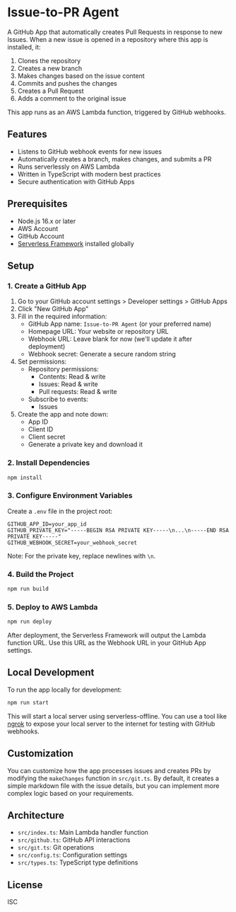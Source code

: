 # Issue-to-PR Agent

A GitHub App that automatically creates Pull Requests in response to new Issues. When a new issue is opened in a repository where this app is installed, it:

1. Clones the repository
2. Creates a new branch
3. Makes changes based on the issue content
4. Commits and pushes the changes
5. Creates a Pull Request
6. Adds a comment to the original issue

This app runs as an AWS Lambda function, triggered by GitHub webhooks.

## Features

- Listens to GitHub webhook events for new issues
- Automatically creates a branch, makes changes, and submits a PR
- Runs serverlessly on AWS Lambda
- Written in TypeScript with modern best practices
- Secure authentication with GitHub Apps

## Prerequisites

- Node.js 16.x or later
- AWS Account
- GitHub Account
- [Serverless Framework](https://www.serverless.com/) installed globally

## Setup

### 1. Create a GitHub App

1. Go to your GitHub account settings > Developer settings > GitHub Apps
2. Click "New GitHub App"
3. Fill in the required information:
   - GitHub App name: `Issue-to-PR Agent` (or your preferred name)
   - Homepage URL: Your website or repository URL
   - Webhook URL: Leave blank for now (we'll update it after deployment)
   - Webhook secret: Generate a secure random string
4. Set permissions:
   - Repository permissions:
     - Contents: Read & write
     - Issues: Read & write
     - Pull requests: Read & write
   - Subscribe to events:
     - Issues
5. Create the app and note down:
   - App ID
   - Client ID
   - Client secret
   - Generate a private key and download it

### 2. Install Dependencies

```bash
npm install
```

### 3. Configure Environment Variables

Create a `.env` file in the project root:

```
GITHUB_APP_ID=your_app_id
GITHUB_PRIVATE_KEY="-----BEGIN RSA PRIVATE KEY-----\n...\n-----END RSA PRIVATE KEY-----"
GITHUB_WEBHOOK_SECRET=your_webhook_secret
```

Note: For the private key, replace newlines with `\n`.

### 4. Build the Project

```bash
npm run build
```

### 5. Deploy to AWS Lambda

```bash
npm run deploy
```

After deployment, the Serverless Framework will output the Lambda function URL. Use this URL as the Webhook URL in your GitHub App settings.

## Local Development

To run the app locally for development:

```bash
npm run start
```

This will start a local server using serverless-offline. You can use a tool like [ngrok](https://ngrok.com/) to expose your local server to the internet for testing with GitHub webhooks.

## Customization

You can customize how the app processes issues and creates PRs by modifying the `makeChanges` function in `src/git.ts`. By default, it creates a simple markdown file with the issue details, but you can implement more complex logic based on your requirements.

## Architecture

- `src/index.ts`: Main Lambda handler function
- `src/github.ts`: GitHub API interactions
- `src/git.ts`: Git operations
- `src/config.ts`: Configuration settings
- `src/types.ts`: TypeScript type definitions

## License

ISC